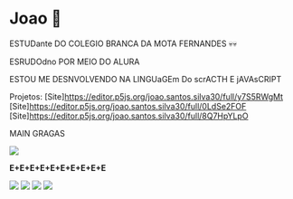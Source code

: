 # Joao 🍺

ESTUDante DO COLEGIO BRANCA DA MOTA FERNANDES 💀💀

ESRUDOdno POR MEIO DO ALURA

ESTOU ME DESNVOLVENDO NA LINGUaGEm Do scrACTH E jAVAsCRIPT

Projetos:
[Site]https://editor.p5js.org/joao.santos.silva30/full/y7S5RWgMt
[Site]https://editor.p5js.org/joao.santos.silva30/full/0LdSe2FOF
[Site]https://editor.p5js.org/joao.santos.silva30/full/8Q7HpYLpO









MAIN GRAGAS

![](https://media.tenor.com/imJhZ4_SqHwAAAAC/gragas-graga.gif)

**E+E+E+E+E+E+E+E+E+E**

![](https://media.tenor.com/Z4xUeMUa8YIAAAAC/gragas-body-slam.gif)
![](https://media.tenor.com/Z4xUeMUa8YIAAAAC/gragas-body-slam.gif)
![](https://media.tenor.com/Z4xUeMUa8YIAAAAC/gragas-body-slam.gif)
![](https://media.tenor.com/Z4xUeMUa8YIAAAAC/gragas-body-slam.gif)
